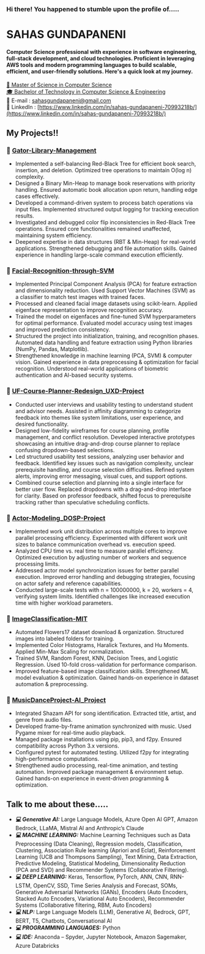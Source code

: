 ### Hi there! You happened to stumble upon the profile of.....

# SAHAS GUNDAPANENI
#### Computer Science professional with experience in software engineering, full-stack development, and cloud technologies. Proficient in leveraging AWS tools and modern programming languages to build scalable, efficient, and user-friendly solutions. Here's a quick look at my journey.


[📖 Master of Science in Computer Science](https://www.cise.ufl.edu/academics/graduate/masters-program/)
<br>
[🎓 Bachelor of Technology in Computer Science & Engineering](https://www.bennett.edu.in/programs/btech-cse/)
<br>
📧 E-mail : [sahasgundapaneni@gmail.com](mailto:sahasgundapaneni@gmail.com)
<br>
🔎 LinkedIn  : [https://www.linkedin.com/in/sahas-gundapaneni-70993218b/](https://www.linkedin.com/in/sahas-gundapaneni-70993218b/)

## My Projects!!

### 📌 [Gator-Library-Management](https://github.com/sahasgundapaneni/Gator-Library-Management.git)
- Implemented a self-balancing Red-Black Tree for efficient book search, insertion, and deletion. Optimized tree operations to maintain O(log n) complexity.
- Designed a Binary Min-Heap to manage book reservations with priority handling. Ensured automatic book allocation upon return, handling edge cases effectively.
- Developed a command-driven system to process batch operations via input files. Implemented structured output logging for tracking execution results.
- Investigated and debugged color flip inconsistencies in Red-Black Tree operations. Ensured core functionalities remained unaffected, maintaining system efficiency.
- Deepened expertise in data structures (RBT & Min-Heap) for real-world applications. Strengthened debugging and file automation skills. Gained experience in handling large-scale command execution efficiently.

### 📌 [Facial-Recognition-through-SVM](https://github.com/sahasgundapaneni/Facial-Recognition-through-SVM.git)
- Implemented Principal Component Analysis (PCA) for feature extraction and dimensionality reduction. Used Support Vector Machines (SVM) as a classifier to match test images with trained faces.
- Processed and cleaned facial image datasets using scikit-learn. Applied eigenface representation to improve recognition accuracy.
- Trained the model on eigenfaces and fine-tuned SVM hyperparameters for optimal performance. Evaluated model accuracy using test images and improved prediction consistency.
- Structured the project into initialization, training, and recognition phases. Automated data handling and feature extraction using Python libraries (NumPy, Pandas, Matplotlib).
- Strengthened knowledge in machine learning (PCA, SVM) & computer vision. Gained experience in data preprocessing & optimization for facial recognition. Understood real-world applications of biometric authentication and AI-based security systems.

### 📌 [UF-Course-Planner-Redesign_UXD-Project](https://github.com/sahasgundapaneni/UF-Course-Planner-Redesign_UXD-Project.git)
- Conducted user interviews and usability testing to understand student and advisor needs. Assisted in affinity diagramming to categorize feedback into themes like system limitations, user experience, and desired functionality.
- Designed low-fidelity wireframes for course planning, profile management, and conflict resolution. Developed interactive prototypes showcasing an intuitive drag-and-drop course planner to replace confusing dropdown-based selections.
- Led structured usability test sessions, analyzing user behavior and feedback. Identified key issues such as navigation complexity, unclear prerequisite handling, and course selection difficulties. Refined system alerts, improving error messaging, visual cues, and support options.
- Combined course selection and planning into a single interface for better user flow. Replaced dropdowns with a drag-and-drop interface for clarity. Based on professor feedback, shifted focus to prerequisite tracking rather than speculative scheduling conflicts.

### 📌 [Actor-Modeling_DOSP-Project](https://github.com/sahasgundapaneni/Actor-Modeling_DOSP-Project.git)
- Implemented work unit distribution across multiple cores to improve parallel processing efficiency. Experimented with different work unit sizes to balance communication overhead vs. execution speed.
- Analyzed CPU time vs. real time to measure parallel efficiency. Optimized execution by adjusting number of workers and sequence processing limits.
- Addressed actor model synchronization issues for better parallel execution. Improved error handling and debugging strategies, focusing on actor safety and reference capabilities.
- Conducted large-scale tests with n = 100000000, k = 20, workers = 4, verifying system limits. Identified challenges like increased execution time with higher workload parameters.

### 📌 [ImageClassification-MIT](https://github.com/sahasgundapaneni/ImageClassification.git)
- Automated Flowers17 dataset download & organization. Structured images into labeled folders for training.
- Implemented Color Histograms, Haralick Textures, and Hu Moments. Applied Min-Max Scaling for normalization.
- Trained SVM, Random Forest, KNN, Decision Trees, and Logistic Regression. Used 10-fold cross-validation for performance comparison.
- Improved feature-based image classification skills. Strengthened ML model evaluation & optimization. Gained hands-on experience in dataset automation & preprocessing.

### 📌 [MusicDanceProject-AI_Project](https://github.com/sahasgundapaneni/MusicDanceProject-AI_Project.git)
- Integrated Shazam API for song identification. Extracted title, artist, and genre from audio files.
- Developed frame-by-frame animation synchronized with music. Used Pygame mixer for real-time audio playback.
- Managed package installations using pip, pip3, and f2py. Ensured compatibility across Python 3.x versions.
- Configured pytest for automated testing. Utilized f2py for integrating high-performance computations.
- Strengthened audio processing, real-time animation, and testing automation. Improved package management & environment setup. Gained hands-on experience in event-driven programming & optimization.



## Talk to me about these.....

- **_💻 Generative AI:_** Large Language Models, Azure Open AI GPT, Amazon Bedrock, LLaMA, Mistral AI and Anthropic’s Claude
- **_💻 MACHINE LEARNING:_** Machine Learning Techniques such as Data Preprocessing (Data Cleaning), Regression models, Classification, Clustering, Association Rule learning (Apriori and Eclat), Reinforcement Learning (UCB and Thompsons Sampling), Text Mining, Data Extraction, Predictive Modeling, Statistical Modeling, Dimensionality Reduction (PCA and SVD) and Recommender Systems (Collaborative Filtering).
- **_💻 DEEP LEARNING:_** Keras, Tensorflow, PyTorch, ANN, CNN, RNN-LSTM, OpenCV, SSD, Time Series Analysis and Forecast, SOMs, Generative Adversarial Networks (GANs), Encoders (Auto Encoders, Stacked Auto Encoders, Variational Auto Encoders), Recommender Systems (Collaborative filtering, RBM, Auto Encoders)
- **_💻 NLP:_** Large Language Models (LLM), Generative AI, Bedrock, GPT, BERT, T5, Chatbots, Conversational AI
- **_💻 PROGRAMMING LANGUAGES:_** Python
- **_💻 IDE:_** Anaconda – Spyder, Jupyter Notebook, Amazon Sagemaker, Azure Databricks

